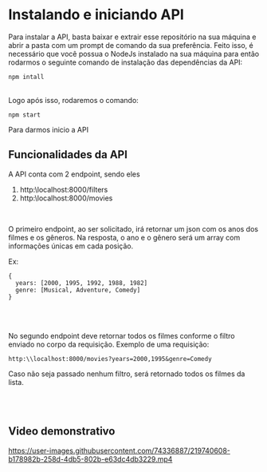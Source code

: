 <h1>Instalando e iniciando API</h1>

Para instalar a API, basta baixar e extrair esse repositório na sua máquina e abrir a pasta com um prompt de comando da sua preferência.
Feito isso, é necessário que você possua o NodeJs instalado na sua máquina para então rodarmos o seguinte comando de instalação das dependências da API:

```
npm intall
```
<br>
Logo após isso, rodaremos o comando:

```
npm start
```

Para darmos inicio a API


<h2>Funcionalidades da API</h2>

A API conta com 2 endpoint, sendo eles

1.	http:\\localhost:8000/filters
2.	http:\\localhost:8000/movies
<br>

O primeiro endpoint, ao ser solicitado, irá retornar um json com os anos dos filmes e os gêneros. Na resposta, o ano e o gênero será um array com informações únicas em cada posição.

Ex: 
```
{
  years: [2000, 1995, 1992, 1988, 1982]
  genre: [Musical, Adventure, Comedy]
}

```

<br><br>

No segundo endpoint deve retornar todos os filmes conforme o filtro enviado no corpo da requisição.
Exemplo de uma requisição: 
```
http:\\localhost:8000/movies?years=2000,1995&genre=Comedy
```
Caso não seja passado nenhum filtro, será retornado todos os filmes da lista.

<br><br>

<h2>Video demonstrativo</h2>

 
 

https://user-images.githubusercontent.com/74336887/219740608-b178982b-258d-4db5-802b-e63dc4db3229.mp4


 
 
 
 
 
 
 
 
 
 
 
 
 
